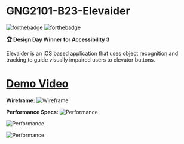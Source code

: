 # GNG2101-B23-Elevaider

![forthebadge](https://forthebadge.com/images/badges/made-with-swift.svg)
[![forthebadge](https://forthebadge.com/images/badges/cc-by.svg)](https://creativecommons.org/licenses/by/4.0)

**:trophy:  Design Day Winner for Accessibility 3**

Elevaider is an iOS based application that uses object recognition and tracking to guide visually impaired users to elevator buttons.

# [Demo Video](https://youtu.be/hHGptZLmvfw)

**Wireframe:**
![Wireframe](https://github.com/thuyvi-le/GNG2101/blob/main/Image/wireframe.png?raw=true)

**Performance Specs:**
![Performance](https://github.com/thuyvi-le/GNG2101_Elevaider/blob/main/Performance/Screen%20Shot%202020-11-25%20at%203.00.36%20PM.png?raw=true)

![Performance](https://github.com/thuyvi-le/GitHub_GNG2101_Elevaider/blob/main/Performance/Screen%20Shot%202020-11-25%20at%203.00.47%20PM.png?raw=true)

![Performance](https://github.com/thuyvi-le/GitHub_GNG2101_Elevaider/blob/main/Performance/Screen%20Shot%202020-11-25%20at%203.00.44%20PM.png?raw=true)
